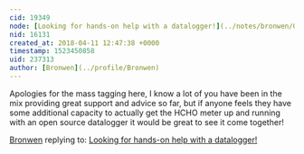```yaml
---
cid: 19349
node: [Looking for hands-on help with a datalogger!](../notes/bronwen/04-11-2018/looking-for-hands-on-help-with-a-datalogger)
nid: 16131
created_at: 2018-04-11 12:47:38 +0000
timestamp: 1523450858
uid: 237313
author: [Bronwen](../profile/Bronwen)
---
```


Apologies for the mass tagging here, I know a lot of you have been in the mix providing great support and advice so far, but if anyone feels they have some additional capacity to actually get the HCHO meter up and running with an open source datalogger it would be great to see it come together!



[Bronwen](../profile/Bronwen) replying to: [Looking for hands-on help with a datalogger!](../notes/bronwen/04-11-2018/looking-for-hands-on-help-with-a-datalogger)

